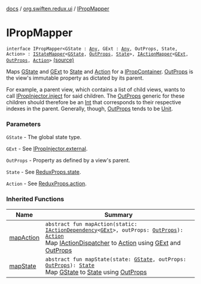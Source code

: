 [docs](../index.md) / [org.swiften.redux.ui](index.md) / [IPropMapper](./-i-prop-mapper.md)

# IPropMapper

`interface IPropMapper<GState : `[`Any`](https://kotlinlang.org/api/latest/jvm/stdlib/kotlin/-any/index.html)`, GExt : `[`Any`](https://kotlinlang.org/api/latest/jvm/stdlib/kotlin/-any/index.html)`, OutProps, State, Action> : `[`IStateMapper`](-i-state-mapper/index.md)`<`[`GState`](-i-prop-mapper.md#GState)`, `[`OutProps`](-i-prop-mapper.md#OutProps)`, `[`State`](-i-prop-mapper.md#State)`>, `[`IActionMapper`](-i-action-mapper/index.md)`<`[`GExt`](-i-prop-mapper.md#GExt)`, `[`OutProps`](-i-prop-mapper.md#OutProps)`, `[`Action`](-i-prop-mapper.md#Action)`>` [(source)](https://github.com/protoman92/KotlinRedux/tree/master/common/common-ui/src/main/kotlin/org/swiften/redux/ui/Injector.kt#L121)

Maps [GState](-i-prop-mapper.md#GState) and [GExt](-i-prop-mapper.md#GExt) to [State](-i-prop-mapper.md#State) and [Action](-i-prop-mapper.md#Action) for a [IPropContainer](-i-prop-container/index.md). [OutProps](-i-prop-mapper.md#OutProps) is the view's
immutable property as dictated by its parent.

For example, a parent view, which contains a list of child views, wants to call
[IPropInjector.inject](-i-prop-injector/inject.md) for said children. The [OutProps](-i-prop-mapper.md#OutProps) generic for these children
should therefore be an [Int](https://kotlinlang.org/api/latest/jvm/stdlib/kotlin/-int/index.html) that corresponds to their respective indexes in the parent.
Generally, though, [OutProps](-i-prop-mapper.md#OutProps) tends to be [Unit](https://kotlinlang.org/api/latest/jvm/stdlib/kotlin/-unit/index.html).

### Parameters

`GState` - The global state type.

`GExt` - See [IPropInjector.external](-i-action-dependency/external.md).

`OutProps` - Property as defined by a view's parent.

`State` - See [ReduxProps.state](-redux-props/state.md).

`Action` - See [ReduxProps.action](-redux-props/action.md).

### Inherited Functions

| Name | Summary |
|---|---|
| [mapAction](-i-action-mapper/map-action.md) | `abstract fun mapAction(static: `[`IActionDependency`](-i-action-dependency/index.md)`<`[`GExt`](-i-action-mapper/index.md#GExt)`>, outProps: `[`OutProps`](-i-action-mapper/index.md#OutProps)`): `[`Action`](-i-action-mapper/index.md#Action)<br>Map [IActionDispatcher](../org.swiften.redux.core/-i-action-dispatcher.md) to [Action](-i-action-mapper/index.md#Action) using [GExt](-i-action-mapper/index.md#GExt) and [OutProps](-i-action-mapper/index.md#OutProps) |
| [mapState](-i-state-mapper/map-state.md) | `abstract fun mapState(state: `[`GState`](-i-state-mapper/index.md#GState)`, outProps: `[`OutProps`](-i-state-mapper/index.md#OutProps)`): `[`State`](-i-state-mapper/index.md#State)<br>Map [GState](-i-state-mapper/index.md#GState) to [State](-i-state-mapper/index.md#State) using [OutProps](-i-state-mapper/index.md#OutProps) |
